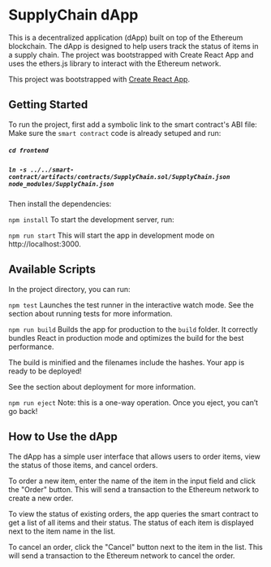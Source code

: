

# SupplyChain dApp
This is a decentralized application (dApp) built on top of the Ethereum blockchain. The dApp is designed to help users track the status of items in a supply chain. The project was bootstrapped with Create React App and uses the ethers.js library to interact with the Ethereum network.

This project was bootstrapped with [Create React App](https://github.com/facebook/create-react-app).



## Getting Started
To run the project, first add a symbolic link to the smart contract's ABI file:
Make sure the `smart contract` code is already setuped and run:
##### `cd frontend`
##### `ln -s ../../smart-contract/artifacts/contracts/SupplyChain.sol/SupplyChain.json node_modules/SupplyChain.json`

Then install the dependencies:

`npm install`
To start the development server, run:

`npm run start`
This will start the app in development mode on http://localhost:3000.


## Available Scripts
In the project directory, you can run:

`npm test`
Launches the test runner in the interactive watch mode.
See the section about running tests for more information.

`npm run build`
Builds the app for production to the `build` folder.
It correctly bundles React in production mode and optimizes the build for the best performance.

The build is minified and the filenames include the hashes.
Your app is ready to be deployed!

See the section about deployment for more information.

`npm run eject`
Note: this is a one-way operation. Once you eject, you can’t go back!

## How to Use the dApp
The dApp has a simple user interface that allows users to order items, view the status of those items, and cancel orders.

To order a new item, enter the name of the item in the input field and click the "Order" button. This will send a transaction to the Ethereum network to create a new order.

To view the status of existing orders, the app queries the smart contract to get a list of all items and their status. The status of each item is displayed next to the item name in the list.

To cancel an order, click the "Cancel" button next to the item in the list. This will send a transaction to the Ethereum network to cancel the order.



